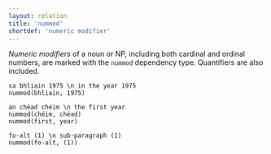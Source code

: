 ```yaml
---
layout: relation
title: 'nummod'
shortdef: 'numeric modifier'
---
```


*Numeric modifiers* of a noun or NP, including both cardinal and
ordinal numbers, are marked with the `nummod` dependency type. Quantifiers are also included.

~~~ sdparse
sa bhliain 1975 \n in the year 1975
nummod(bhliain, 1975)
~~~

~~~ sdparse
an chéad chéim \n the first year
nummod(chéim, chéad)
nummod(first, year)
~~~

~~~ sdparse
fo-alt (1) \n sub-paragraph (1)
nummod(fo-alt, (1))
~~~



